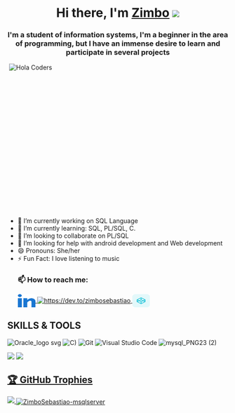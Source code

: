

<h1 align="center">Hi there, I'm <a href="https://apleon.github.io/rsschool-cv/" target="_blank">Zimbo</a>
<img src="https://github.com/blackcater/blackcater/raw/main/images/Hi.gif" height="32"/></h1>
<h3 align="center"> I'm a student of information systems, I'm a beginner in 
the area of programming, but I have an immense desire to                             
learn and participate in several projects	</h3>
<img align="right" src="https://user-images.githubusercontent.com/94145573/167327452-29b47dbe-1ea4-4f52-b116-435b08add748.gif" alt="Hola Coders" width="500" height="350"/> 

- 🔭 I’m currently working on SQL Language
- 🌱 I’m currently learning: SQL, PL/SQL, C.
- 👯 I’m looking to collaborate on PL/SQL
- 🤔 I’m looking for help with android development and Web development
- 😄 Pronouns: She/her
- ⚡ Fun Fact: I love listening to music
  <h3>📫 How to reach me:</h3>
  <div>
    <a href="https://www.linkedin.com/in/zimbo-sebasti%C3%A3o-3397a1195/">
      <img align="center" src="https://raw.githubusercontent.com/lkotlarenko/lkotlarenko/main/src/images/icons/Social/linked-in-alt.svg" alt="linkedin" height="30" width="40" />
    </a>
    <a href="https://dev.to/zimbosebastiao">
      <img align="center" src="https://raw.githubusercontent.com/rahuldkjain/github-profile-readme-generator/master/src/images/icons/Social/devto.svg" alt="https://dev.to/zimbosebastiao" height="30" width="40" />
    </a>
    <a href="https://codepen.io/zimbosebastiao">
      <img align="center" src="https://raw.githubusercontent.com/lkotlarenko/lkotlarenko/main/src/images/icons/Social/codepen.svg" alt="codepen" height="30" width="40" />
  </a>
  </div>

## SKILLS & TOOLS

![Oracle_logo svg](https://user-images.githubusercontent.com/94145573/167325206-9f4f375a-14e9-4429-acb2-62272a14b186.png)
![C)](https://user-images.githubusercontent.com/94145573/167326096-4b4aa3a0-637c-49a9-b06a-317d6e9a73a5.jpg)
![Git](https://img.shields.io/badge/git-%23F05033.svg?style=for-the-badge&logo=git&logoColor=white)
![Visual Studio Code](https://img.shields.io/badge/Visual%20Studio%20Code-0078d7.svg?style=for-the-badge&logo=visual-studio-code&logoColor=white)
![mysql_PNG23 (2)](https://user-images.githubusercontent.com/94145573/167325534-54fe37b6-db63-4a81-b982-8352c20301c1.png)


<div>
     
<img height="180em" src="https://github-readme-stats.vercel.app/api/top-langs/?username=ZimboSebastiao&layout=compact&langs_count=7&theme=dracula&cache_seconds=1800"/>
  <a href="https://github.com/ZimboSebastiao">
  <img height="180em" src="https://github-readme-stats.vercel.app/api?username=ZimboSebastiao&show_icons=true&theme=dracula&include_all_commits=true&count_private=true&cache_seconds=1800"/>
</div>

  
  <h2>🏆 GitHub Trophies</h2>
<img src="https://github-profile-trophy.vercel.app/?username=ZimboSebastiao&theme=nord&column=7" >
  
 <img align="center" alt="ZimboSebastiao-msqlserver"  src="https://komarev.com/ghpvc/?username=ZimboSebastiao&style=flat-square"> 
  

